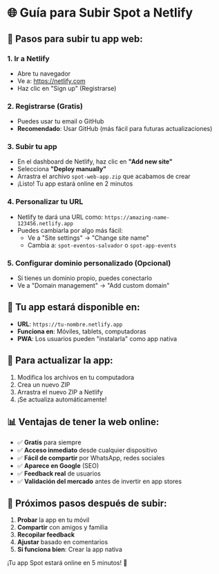 # 🌐 Guía para Subir Spot a Netlify

## 🚀 Pasos para subir tu app web:

### 1. **Ir a Netlify**
- Abre tu navegador
- Ve a: https://netlify.com
- Haz clic en "Sign up" (Registrarse)

### 2. **Registrarse (Gratis)**
- Puedes usar tu email o GitHub
- **Recomendado**: Usar GitHub (más fácil para futuras actualizaciones)

### 3. **Subir tu app**
- En el dashboard de Netlify, haz clic en **"Add new site"**
- Selecciona **"Deploy manually"**
- Arrastra el archivo `spot-web-app.zip` que acabamos de crear
- ¡Listo! Tu app estará online en 2 minutos

### 4. **Personalizar tu URL**
- Netlify te dará una URL como: `https://amazing-name-123456.netlify.app`
- Puedes cambiarla por algo más fácil:
  - Ve a "Site settings" → "Change site name"
  - Cambia a: `spot-eventos-salvador` o `spot-app-events`

### 5. **Configurar dominio personalizado (Opcional)**
- Si tienes un dominio propio, puedes conectarlo
- Ve a "Domain management" → "Add custom domain"

## 📱 Tu app estará disponible en:
- **URL**: `https://tu-nombre.netlify.app`
- **Funciona en**: Móviles, tablets, computadoras
- **PWA**: Los usuarios pueden "instalarla" como app nativa

## 🔄 Para actualizar la app:
1. Modifica los archivos en tu computadora
2. Crea un nuevo ZIP
3. Arrastra el nuevo ZIP a Netlify
4. ¡Se actualiza automáticamente!

## 📊 Ventajas de tener la web online:
- ✅ **Gratis** para siempre
- ✅ **Acceso inmediato** desde cualquier dispositivo
- ✅ **Fácil de compartir** por WhatsApp, redes sociales
- ✅ **Aparece en Google** (SEO)
- ✅ **Feedback real** de usuarios
- ✅ **Validación del mercado** antes de invertir en app stores

## 🎯 Próximos pasos después de subir:
1. **Probar** la app en tu móvil
2. **Compartir** con amigos y familia
3. **Recopilar feedback**
4. **Ajustar** basado en comentarios
5. **Si funciona bien**: Crear la app nativa

¡Tu app Spot estará online en 5 minutos! 🎉
